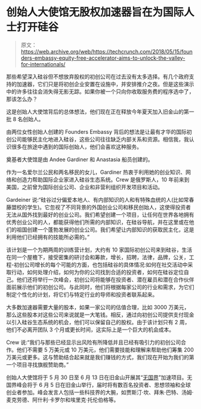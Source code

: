 # 创始人大使馆无股权加速器旨在为国际人士打开硅谷

> 原文：<https://web.archive.org/web/https://techcrunch.com/2018/05/15/founders-embassy-equity-free-accelerator-aims-to-unlock-the-valley-for-internationals/>

那些希望深入硅谷但不想放弃股权的初创公司在过去没有太多选择。有几个政府支持的加速器，它们只是将初创企业安置在设施中，并安排推介之夜。但是这些演示中的许多往往会消失得无影无踪。如果你被一个只向你收取服务费的程序选中了，那该怎么办？

这是创始人大使馆背后的总体想法，他们现在正在释放今年夏天加入旧金山的第一批 8 名创始人。

由两位女性创始人创建的 Founders Embassy 背后的想法是让最有才华的国际初创公司能够民主化地进入硅谷，这些公司往往缺乏内部关系和资源。相信我，我认识很多在旅途中遇到的国际创始人，他们会喜欢这种服务。

奠基者大使馆是由 Andee Gardiner 和 Anastasia 船员创建的。

作为一名爱尔兰公民和两名移民的女儿，Gardiner 热衷于利用她的创业知识、网络和创造力帮助国际企业家进入硅谷生态系统。Crew 是俄罗斯人，10 年前来到美国，之前曾为国际创业公司、企业和非营利组织开发项目和活动。

Gardeiner 说:“硅谷过分偏爱本地人、有内部知识的人和有特殊血统的人(比如常春藤盟校的学生)。它忽视了不同背景的外国创业公司和移民创始人，这使得投资者无法从国外找到最好的创业公司。我们希望创建一个项目，让任何在世界各地拥有优秀创业公司的人，都能获得他们所需的内部知识，在硅谷导航，并在这里或在他们的祖国创建一个蓬勃发展的创业公司。我们希望让内部知识的获取民主化，这是利用他们已经拥有的技能所必需的。”

该计划是一个为期两周的训练营计划，大约有 10 家国际初创公司来到硅谷，生活在同一个屋檐下，接受密集的研讨会和筹款，增长，招聘，法律，品牌，公关，工程-初创公司增长的每个可能的方面，也包括硅谷的具体情况:如何在社交活动中采取行动，如何处理介绍，如何为你的公司找到合适的投资者，如何在硅谷定位自己。他们还将举行一次峰会，初创公司将能够在投资者、潜在雇员和潜在合作伙伴面前展示他们的初创公司。与此同时，他们将根据每家公司的行业和需求，为它们制定个性化的计划，将它们与特定行业的导师和投资者联系起来。

大多数加速器需要大量的股本，如果一家公司的估值合理，比如 3000 万美元，那么这些股本对这些公司来说就是一大笔钱。相反，通过向初创公司提供支付现金以引入硅谷生态系统的机会，他们可以保留自己的股权。由于该计划只有 2 周，他们不必离开团队 3 个月或更长时间，这实际上是一个巨大的机会成本。

Crew 说:“我们与那些已经显示出风险有所降低并且已经有吸引力的初创公司合作。他们不需要 5 万美元或 10 万美元，他们需要技能和理解来帮助他们筹集 200 万美元或更多。这与赞助结合起来就是我们赚钱的方式，我们现在开始为我们的第一个项目寻找旗舰赞助商。”

创始人大使馆将于 5 月 30 日至 6 月 13 日在旧金山开展其“[无国界](https://web.archive.org/web/20230224135430/https://www.foundersembassy.com/borderless-summit/)”加速项目。无国界峰会将于 6 月 5 日在旧金山举行，届时将有数百名投资者、思想领袖和全球创业者参加。峰会发言人包括一些科技界的大腕，如贾斯汀·坎、拜朱·巴特、汤姆·麦克劳德、阿什利·卡罗尔和埃里克·托伦伯格等。